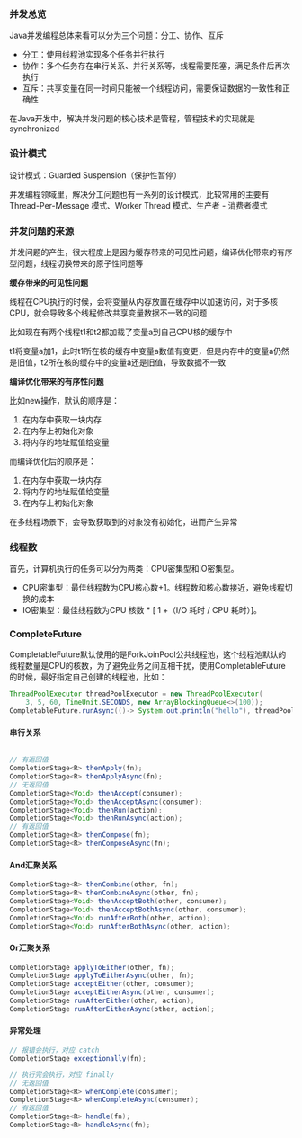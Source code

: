 









### 并发总览

Java并发编程总体来看可以分为三个问题：分工、协作、互斥

- 分工：使用线程池实现多个任务并行执行
- 协作：多个任务存在串行关系、并行关系等，线程需要阻塞，满足条件后再次执行
- 互斥：共享变量在同一时间只能被一个线程访问，需要保证数据的一致性和正确性

在Java开发中，解决并发问题的核心技术是管程，管程技术的实现就是synchronized

### 设计模式

设计模式：Guarded Suspension（保护性暂停）

并发编程领域里，解决分工问题也有一系列的设计模式，比较常用的主要有 Thread-Per-Message 模式、Worker Thread 模式、生产者 - 消费者模式

### 并发问题的来源

并发问题的产生，很大程度上是因为缓存带来的可见性问题，编译优化带来的有序型问题，线程切换带来的原子性问题等

**缓存带来的可见性问题**

线程在CPU执行的时候，会将变量从内存放置在缓存中以加速访问，对于多核CPU，就会导致多个线程修改共享变量数据不一致的问题

比如现在有两个线程t1和t2都加载了变量a到自己CPU核的缓存中

t1将变量a加1，此时t1所在核的缓存中变量a数值有变更，但是内存中的变量a仍然是旧值，t2所在核的缓存中的变量a还是旧值，导致数据不一致

**编译优化带来的有序性问题**

比如new操作，默认的顺序是：

1. 在内存中获取一块内存
2. 在内存上初始化对象
3. 将内存的地址赋值给变量

而编译优化后的顺序是：

1. 在内存中获取一块内存
2. 将内存的地址赋值给变量
3. 在内存上初始化对象

在多线程场景下，会导致获取到的对象没有初始化，进而产生异常

### 线程数

首先，计算机执行的任务可以分为两类：CPU密集型和IO密集型。

- CPU密集型：最佳线程数为CPU核心数+1。线程数和核心数接近，避免线程切换的成本
- IO密集型：最佳线程数为CPU 核数 * [ 1 +（I/O 耗时 / CPU 耗时）]。

### CompleteFuture

CompletableFuture默认使用的是ForkJoinPool公共线程池，这个线程池默认的线程数量是CPU的核数，为了避免业务之间互相干扰，使用CompletableFuture的时候，最好指定自己创建的线程池，比如：

```java
ThreadPoolExecutor threadPoolExecutor = new ThreadPoolExecutor(
    3, 5, 60, TimeUnit.SECONDS, new ArrayBlockingQueue<>(100));
CompletableFuture.runAsync(()-> System.out.println("hello"), threadPoolExecutor);
```

#### 串行关系

```java

// 有返回值
CompletionStage<R> thenApply(fn);
CompletionStage<R> thenApplyAsync(fn);
// 无返回值
CompletionStage<Void> thenAccept(consumer);
CompletionStage<Void> thenAcceptAsync(consumer);
CompletionStage<Void> thenRun(action);
CompletionStage<Void> thenRunAsync(action);
// 有返回值
CompletionStage<R> thenCompose(fn);
CompletionStage<R> thenComposeAsync(fn);
```

#### And汇聚关系

````java
CompletionStage<R> thenCombine(other, fn);
CompletionStage<R> thenCombineAsync(other, fn);
CompletionStage<Void> thenAcceptBoth(other, consumer);
CompletionStage<Void> thenAcceptBothAsync(other, consumer);
CompletionStage<Void> runAfterBoth(other, action);
CompletionStage<Void> runAfterBothAsync(other, action);
````

#### Or汇聚关系

```java
CompletionStage applyToEither(other, fn);
CompletionStage applyToEitherAsync(other, fn);
CompletionStage acceptEither(other, consumer);
CompletionStage acceptEitherAsync(other, consumer);
CompletionStage runAfterEither(other, action);
CompletionStage runAfterEitherAsync(other, action);
```

#### 异常处理

````java
// 报错会执行，对应 catch
CompletionStage exceptionally(fn);

// 执行完会执行，对应 finally
// 无返回值
CompletionStage<R> whenComplete(consumer);
CompletionStage<R> whenCompleteAsync(consumer);
// 有返回值
CompletionStage<R> handle(fn);
CompletionStage<R> handleAsync(fn);
````

